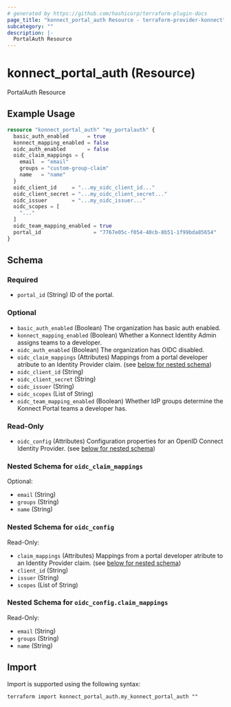 ```yaml
---
# generated by https://github.com/hashicorp/terraform-plugin-docs
page_title: "konnect_portal_auth Resource - terraform-provider-konnect"
subcategory: ""
description: |-
  PortalAuth Resource
---
```


# konnect_portal_auth (Resource)

PortalAuth Resource

## Example Usage

```terraform
resource "konnect_portal_auth" "my_portalauth" {
  basic_auth_enabled      = true
  konnect_mapping_enabled = false
  oidc_auth_enabled       = false
  oidc_claim_mappings = {
    email  = "email"
    groups = "custom-group-claim"
    name   = "name"
  }
  oidc_client_id     = "...my_oidc_client_id..."
  oidc_client_secret = "...my_oidc_client_secret..."
  oidc_issuer        = "...my_oidc_issuer..."
  oidc_scopes = [
    "..."
  ]
  oidc_team_mapping_enabled = true
  portal_id                 = "7767e05c-f054-40cb-8b51-1f99bda85654"
}
```

<!-- schema generated by tfplugindocs -->
## Schema

### Required

- `portal_id` (String) ID of the portal.

### Optional

- `basic_auth_enabled` (Boolean) The organization has basic auth enabled.
- `konnect_mapping_enabled` (Boolean) Whether a Konnect Identity Admin assigns teams to a developer.
- `oidc_auth_enabled` (Boolean) The organization has OIDC disabled.
- `oidc_claim_mappings` (Attributes) Mappings from a portal developer atribute to an Identity Provider claim. (see [below for nested schema](#nestedatt--oidc_claim_mappings))
- `oidc_client_id` (String)
- `oidc_client_secret` (String)
- `oidc_issuer` (String)
- `oidc_scopes` (List of String)
- `oidc_team_mapping_enabled` (Boolean) Whether IdP groups determine the Konnect Portal teams a developer has.

### Read-Only

- `oidc_config` (Attributes) Configuration properties for an OpenID Connect Identity Provider. (see [below for nested schema](#nestedatt--oidc_config))

<a id="nestedatt--oidc_claim_mappings"></a>
### Nested Schema for `oidc_claim_mappings`

Optional:

- `email` (String)
- `groups` (String)
- `name` (String)


<a id="nestedatt--oidc_config"></a>
### Nested Schema for `oidc_config`

Read-Only:

- `claim_mappings` (Attributes) Mappings from a portal developer atribute to an Identity Provider claim. (see [below for nested schema](#nestedatt--oidc_config--claim_mappings))
- `client_id` (String)
- `issuer` (String)
- `scopes` (List of String)

<a id="nestedatt--oidc_config--claim_mappings"></a>
### Nested Schema for `oidc_config.claim_mappings`

Read-Only:

- `email` (String)
- `groups` (String)
- `name` (String)

## Import

Import is supported using the following syntax:

```shell
terraform import konnect_portal_auth.my_konnect_portal_auth ""
```
